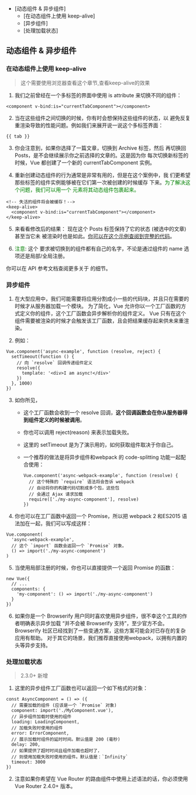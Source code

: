 
<!-- vim-markdown-toc GFM -->

* [动态组件 & 异步组件]
	* [在动态组件上使用 keep-alive]
	* [异步组件]
	* [处理加载状态]

<!-- vim-markdown-toc -->
## 动态组件 & 异步组件
### 在动态组件上使用 keep-alive
> 这个需要使用浏览器查看这个章节,查看keep-alive的效果

1. 我们之前曾经在一个多标签的界面中使用 is attribute 来切换不同的组件：
```
<component v-bind:is="currentTabComponent"></component>
```

2. 当在这些组件之间切换的时候，你有时会想保持这些组件的状态，以
避免反复重渲染导致的性能问题。例如我们来展开说一说这个多标签界面：

```
{{ tab }}
```

3. 你会注意到，如果你选择了一篇文章，切换到 Archive 标签，然后
再切换回 Posts，是不会继续展示你之前选择的文章的。这是因为你
每次切换新标签的时候，Vue 都创建了一个新的
currentTabComponent 实例。

4. 重新创建动态组件的行为通常是非常有用的，但是在这个案例中，我
们更希望那些标签的组件实例能够被在它们第一次被创建的时候缓存
下来。<font color=green>为了解决这个问题，我们可以用一个 <keep-alive> 元素将其动态组件包裹起来。</font>

```
<!-- 失活的组件将会被缓存！-->
<keep-alive>
  <component v-bind:is="currentTabComponent"></component>
</keep-alive>
```

5. 来看看修改后的结果：
	现在这个 Posts 标签保持了它的状态 (被选中的文章) 甚至当它未
被渲染时也是如此。[你可以在这个示例查阅到完整的代码](://codesandbox.io/s/github/vuejs/vuejs.org/tree/master/src/v2/examples/vue-20-keep-alive-with-dynamic-components)。

6. <font color=green>注意</font>:
	这个 <keep-alive> 要求被切换到的组件都有自己的名字，不论是通过组件的 name 选项还是局部/全局注册。

你可以在 API 参考文档查阅更多关于 <keep-alive> 的细节。

### 异步组件
1. 在大型应用中，我们可能需要将应用分割成小一些的代码块，并且只在需要的时候才从服务器加载一个模块。
为了简化，Vue 允许你以一个工厂函数的方式定义你的组件，这个工厂函数会异步解析你的组件定义。
Vue 只有在这个组件需要被渲染的时候才会触发该工厂函数，且会把结果缓存起来供未来重渲染。

2. 例如：

```
Vue.component('async-example', function (resolve, reject) {
  setTimeout(function () {
    // 向 `resolve` 回调传递组件定义
    resolve({
      template: '<div>I am async!</div>'
    })
  }, 1000)
})
```

3. 如你所见，
	- 这个工厂函数会收到一个 resolve 回调，**这个回调函数会在你从服务器得到组件定义的时候被调用**。
	- 你也可以调用 reject(reason) 来表示加载失败。
	- 这里的 setTimeout 是为了演示用的，如何获取组件取决于你自己。
	- 一个推荐的做法是将异步组件和webpack 的 code-splitting 功能一起配合使用：

		```
		Vue.component('async-webpack-example', function (resolve) {
		  // 这个特殊的 `require` 语法将会告诉 webpack
		  // 自动将你的构建代码切割成多个包，这些包
		  // 会通过 Ajax 请求加载
		  require(['./my-async-component'], resolve)
		})
		```

4. 你也可以在工厂函数中返回一个 Promise，所以把 webpack 2 和ES2015 语法加在一起，我们可以写成这样：

```
Vue.component(
  'async-webpack-example',
  // 这个 `import` 函数会返回一个 `Promise` 对象。
  () => import('./my-async-component')
)
```

5. 当使用局部注册的时候，你也可以直接提供一个返回 Promise 的函数：

```
new Vue({
  // ...
  components: {
    'my-component': () => import('./my-async-component')
  }
})
```

6. 如果你是一个 Browserify 用户同时喜欢使用异步组件，很不幸这个工具的作者明确表示异步加载
“并不会被 Browserify 支持”，至少官方不会。
	Browserify 社区已经找到了一些变通方案，这些方案可能会对已存在的复杂应用有帮助。
对于其它的场景，我们推荐直接使用webpack，以拥有内置的头等异步支持。

### 处理加载状态
> 2.3.0+ 新增

1. 这里的异步组件工厂函数也可以返回一个如下格式的对象：

```
const AsyncComponent = () => ({
  // 需要加载的组件 (应该是一个 `Promise` 对象)
  component: import('./MyComponent.vue'),
  // 异步组件加载时使用的组件
  loading: LoadingComponent,
  // 加载失败时使用的组件
  error: ErrorComponent,
  // 展示加载时组件的延时时间。默认值是 200 (毫秒)
  delay: 200,
  // 如果提供了超时时间且组件加载也超时了，
  // 则使用加载失败时使用的组件。默认值是：`Infinity`
  timeout: 3000
})
```

2. 注意如果你希望在 Vue Router 的路由组件中使用上述语法的话，你必须使用 Vue Router 2.4.0+ 版本。
